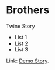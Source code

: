 # Brothers
Twine Story

* List 1
* List 2
* List 3

Link: [Demo Story](https://marathon67.github.io/mini-monde/).